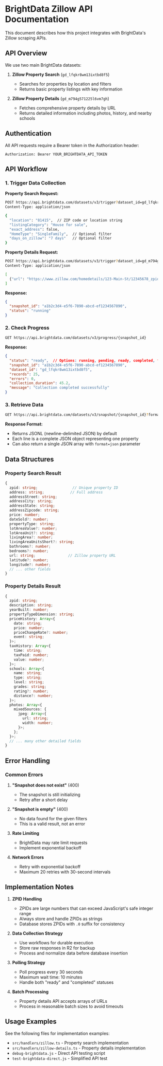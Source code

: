 # BrightData Zillow API Documentation

This document describes how this project integrates with BrightData's Zillow scraping APIs.

## API Overview

We use two main BrightData datasets:

1. **Zillow Property Search** (`gd_lfqkr8wm13ixtbd8f5`)
   - Searches for properties by location and filters
   - Returns basic property listings with key information

2. **Zillow Property Details** (`gd_m794g571225l6vm7gh`)
   - Fetches comprehensive property details by URL
   - Returns detailed information including photos, history, and nearby schools

## Authentication

All API requests require a Bearer token in the Authorization header:
```
Authorization: Bearer YOUR_BRIGHTDATA_API_TOKEN
```

## API Workflow

### 1. Trigger Data Collection

**Property Search Request:**
```bash
POST https://api.brightdata.com/datasets/v3/trigger?dataset_id=gd_lfqkr8wm13ixtbd8f5&include_errors=true&type=discover_new&discover_by=input_filters
Content-Type: application/json

{
  "location": "81415",  // ZIP code or location string
  "listingCategory": "House for sale",
  "exact_address": false,
  "HomeType": "SingleFamily",  // Optional filter
  "days_on_zillow": "7 days"   // Optional filter
}
```

**Property Details Request:**
```bash
POST https://api.brightdata.com/datasets/v3/trigger?dataset_id=gd_m794g571225l6vm7gh&include_errors=true
Content-Type: application/json

[
  {"url": "https://www.zillow.com/homedetails/123-Main-St/12345678_zpid"}
]
```

**Response:**
```json
{
  "snapshot_id": "a1b2c3d4-e5f6-7890-abcd-ef1234567890",
  "status": "running"
}
```

### 2. Check Progress

```bash
GET https://api.brightdata.com/datasets/v3/progress/{snapshot_id}
```

**Response:**
```json
{
  "status": "ready",  // Options: running, pending, ready, completed, failed
  "snapshot_id": "a1b2c3d4-e5f6-7890-abcd-ef1234567890",
  "dataset_id": "gd_lfqkr8wm13ixtbd8f5",
  "records": 25,
  "errors": 0,
  "collection_duration": 45.2,
  "message": "Collection completed successfully"
}
```

### 3. Retrieve Data

```bash
GET https://api.brightdata.com/datasets/v3/snapshot/{snapshot_id}?format=json
```

**Response Format:**
- Returns JSONL (newline-delimited JSON) by default
- Each line is a complete JSON object representing one property
- Can also return a single JSON array with `format=json` parameter

## Data Structures

### Property Search Result
```typescript
{
  zpid: string;                // Unique property ID
  address: string;            // Full address
  addressStreet: string;
  addressCity: string;
  addressState: string;
  addressZipcode: string;
  price: number;
  dateSold?: number;
  propertyType: string;
  lotAreaValue?: number;
  lotAreaUnit?: string;
  livingArea?: number;
  livingAreaUnitsShort?: string;
  bathrooms?: number;
  bedrooms?: number;
  url: string;               // Zillow property URL
  latitude?: number;
  longitude?: number;
  // ... other fields
}
```

### Property Details Result
```typescript
{
  zpid: string;
  description: string;
  yearBuilt: number;
  propertyTypeDimension: string;
  priceHistory: Array<{
    date: string;
    price: number;
    priceChangeRate?: number;
    event: string;
  }>;
  taxHistory: Array<{
    time: string;
    taxPaid: number;
    value: number;
  }>;
  schools: Array<{
    name: string;
    type: string;
    level: string;
    grades: string;
    rating?: number;
    distance?: number;
  }>;
  photos: Array<{
    mixedSources: {
      jpeg: Array<{
        url: string;
        width: number;
      }>;
    };
  }>;
  // ... many other detailed fields
}
```

## Error Handling

### Common Errors

1. **"Snapshot does not exist"** (400)
   - The snapshot is still initializing
   - Retry after a short delay

2. **"Snapshot is empty"** (400)
   - No data found for the given filters
   - This is a valid result, not an error

3. **Rate Limiting**
   - BrightData may rate limit requests
   - Implement exponential backoff

4. **Network Errors**
   - Retry with exponential backoff
   - Maximum 20 retries with 30-second intervals

## Implementation Notes

1. **ZPID Handling**
   - ZPIDs are large numbers that can exceed JavaScript's safe integer range
   - Always store and handle ZPIDs as strings
   - Database stores ZPIDs with `.0` suffix for consistency

2. **Data Collection Strategy**
   - Use workflows for durable execution
   - Store raw responses in R2 for backup
   - Process and normalize data before database insertion

3. **Polling Strategy**
   - Poll progress every 30 seconds
   - Maximum wait time: 10 minutes
   - Handle both "ready" and "completed" statuses

4. **Batch Processing**
   - Property details API accepts arrays of URLs
   - Process in reasonable batch sizes to avoid timeouts

## Usage Examples

See the following files for implementation examples:
- `src/handlers/zillow.ts` - Property search implementation
- `src/handlers/zillow-details.ts` - Property details implementation
- `debug-brightdata.js` - Direct API testing script
- `test-brightdata-direct.js` - Simplified API test